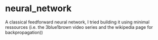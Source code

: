 # neural_network
A classical feedforward neural network, I tried building it using minimal ressources (i.e. the 3blue1brown video series and the wikipedia page for backpropagation))
